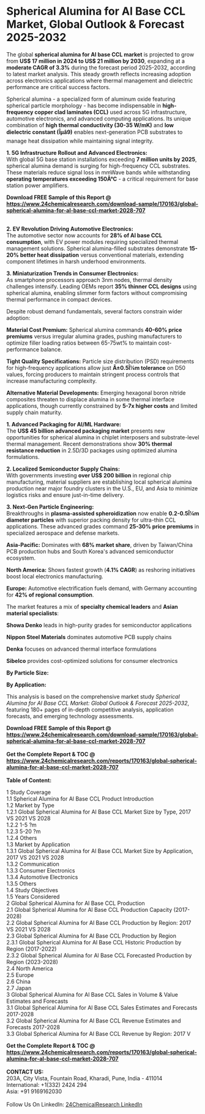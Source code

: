 <h1>Spherical Alumina for Al Base CCL Market, Global Outlook &amp; Forecast 2025-2032</h1><p>The global <strong>spherical alumina for Al base CCL market</strong> is projected to grow from <strong>US$ 17 million in 2024 to US$ 21 million by 2030</strong>, expanding at a <strong>moderate CAGR of 3.3%</strong> during the forecast period 2025-2032, according to latest market analysis. This steady growth reflects increasing adoption across electronics applications where thermal management and dielectric performance are critical success factors.</p><p>Spherical alumina - a specialized form of aluminum oxide featuring spherical particle morphology - has become indispensable in <strong>high-frequency copper clad laminates (CCL)</strong> used across 5G infrastructure, automotive electronics, and advanced computing applications. Its unique combination of <strong>high thermal conductivity (30-35 W/mK)</strong> and <strong>low dielectric constant (Îµâ9)</strong> enables next-generation PCB substrates to manage heat dissipation while maintaining signal integrity.</p><p><strong>1. 5G Infrastructure Rollout and Advanced Electronics:</strong><br>
With global 5G base station installations exceeding <strong>7 million units by 2025</strong>, spherical alumina demand is surging for high-frequency CCL substrates. These materials reduce signal loss in mmWave bands while withstanding <strong>operating temperatures exceeding 150Â°C</strong> - a critical requirement for base station power amplifiers.</p><div><b>Download FREE Sample of this Report @ 
            <a href="https://www.24chemicalresearch.com/download-sample/170163/global-spherical-alumina-for-al-base-ccl-market-2028-707">
            https://www.24chemicalresearch.com/download-sample/170163/global-spherical-alumina-for-al-base-ccl-market-2028-707</a></b></div><br><p><strong>2. EV Revolution Driving Automotive Electronics:</strong><br>
The automotive sector now accounts for <strong>28% of Al base CCL consumption</strong>, with EV power modules requiring specialized thermal management solutions. Spherical alumina-filled substrates demonstrate <strong>15-20% better heat dissipation</strong> versus conventional materials, extending component lifetimes in harsh underhood environments.</p><p><strong>3. Miniaturization Trends in Consumer Electronics:</strong><br>
As smartphone processors approach 3nm nodes, thermal density challenges intensify. Leading OEMs report <strong>35% thinner CCL designs</strong> using spherical alumina, enabling slimmer form factors without compromising thermal performance in compact devices.</p><p>Despite robust demand fundamentals, several factors constrain wider adoption:</p><p><strong>Material Cost Premium:</strong> Spherical alumina commands <strong>40-60% price premiums</strong> versus irregular alumina grades, pushing manufacturers to optimize filler loading ratios between 65-75wt% to maintain cost-performance balance.</p><p><strong>Tight Quality Specifications:</strong> Particle size distribution (PSD) requirements for high-frequency applications allow just <strong>Â±0.5Î¼m tolerance</strong> on D50 values, forcing producers to maintain stringent process controls that increase manufacturing complexity.</p><p><strong>Alternative Material Developments:</strong> Emerging hexagonal boron nitride composites threaten to displace alumina in some thermal interface applications, though currently constrained by <strong>5-7x higher costs</strong> and limited supply chain maturity.</p><p><strong>1. Advanced Packaging for AI/ML Hardware:</strong><br>
The <strong>US$ 45 billion advanced packaging market</strong> presents new opportunities for spherical alumina in chiplet interposers and substrate-level thermal management. Recent demonstrations show <strong>30% thermal resistance reduction</strong> in 2.5D/3D packages using optimized alumina formulations.</p><p><strong>2. Localized Semiconductor Supply Chains:</strong><br>
With governments investing <strong>over US$ 200 billion</strong> in regional chip manufacturing, material suppliers are establishing local spherical alumina production near major foundry clusters in the U.S., EU, and Asia to minimize logistics risks and ensure just-in-time delivery.</p><p><strong>3. Next-Gen Particle Engineering:</strong><br>
Breakthroughs in <strong>plasma-assisted spheroidization</strong> now enable <strong>0.2-0.5Î¼m diameter particles</strong> with superior packing density for ultra-thin CCL applications. These advanced grades command <strong>25-30% price premiums</strong> in specialized aerospace and defense markets.</p><p><strong>Asia-Pacific:</strong> Dominates with <strong>68% market share</strong>, driven by Taiwan/China PCB production hubs and South Korea's advanced semiconductor ecosystem.</p><p><strong>North America:</strong> Shows fastest growth (<strong>4.1% CAGR</strong>) as reshoring initiatives boost local electronics manufacturing.</p><p><strong>Europe:</strong> Automotive electrification fuels demand, with Germany accounting for <strong>42% of regional consumption</strong>.</p><p>The market features a mix of <strong>specialty chemical leaders</strong> and <strong>Asian material specialists</strong>:</p><p><strong>Showa Denko</strong> leads in high-purity grades for semiconductor applications</p><p><strong>Nippon Steel Materials</strong> dominates automotive PCB supply chains</p><p><strong>Denka</strong> focuses on advanced thermal interface formulations</p><p><strong>Sibelco</strong> provides cost-optimized solutions for consumer electronics</p><p><strong>By Particle Size:</strong></p><p><strong>By Application:</strong></p><p>This analysis is based on the comprehensive market study <em>Spherical Alumina for Al Base CCL Market: Global Outlook &amp; Forecast 2025-2032</em>, featuring 180+ pages of in-depth competitive analysis, application forecasts, and emerging technology assessments.</p><div><b>Download FREE Sample of this Report @ 
            <a href="https://www.24chemicalresearch.com/download-sample/170163/global-spherical-alumina-for-al-base-ccl-market-2028-707">
            https://www.24chemicalresearch.com/download-sample/170163/global-spherical-alumina-for-al-base-ccl-market-2028-707</a></b></div><br><div><b>Get the Complete Report & TOC @ 
            <a href="https://www.24chemicalresearch.com/reports/170163/global-spherical-alumina-for-al-base-ccl-market-2028-707">
            https://www.24chemicalresearch.com/reports/170163/global-spherical-alumina-for-al-base-ccl-market-2028-707</a></b></div><br>
            <b>Table of Content:</b><p>1 Study Coverage<br />
    1.1 Spherical Alumina for Al Base CCL Product Introduction<br />
    1.2 Market by Type<br />
        1.2.1 Global Spherical Alumina for Al Base CCL Market Size by Type, 2017 VS 2021 VS 2028<br />
        1.2.2 1-5 ?m<br />
        1.2.3 5-20 ?m<br />
        1.2.4 Others<br />
    1.3 Market by Application<br />
        1.3.1 Global Spherical Alumina for Al Base CCL Market Size by Application, 2017 VS 2021 VS 2028<br />
        1.3.2 Communication<br />
        1.3.3 Consumer Electronics<br />
        1.3.4 Automotive Electronics<br />
        1.3.5 Others<br />
    1.4 Study Objectives<br />
    1.5 Years Considered<br />
2 Global Spherical Alumina for Al Base CCL Production<br />
    2.1 Global Spherical Alumina for Al Base CCL Production Capacity (2017-2028)<br />
    2.2 Global Spherical Alumina for Al Base CCL Production by Region: 2017 VS 2021 VS 2028<br />
    2.3 Global Spherical Alumina for Al Base CCL Production by Region<br />
        2.3.1 Global Spherical Alumina for Al Base CCL Historic Production by Region (2017-2022)<br />
        2.3.2 Global Spherical Alumina for Al Base CCL Forecasted Production by Region (2023-2028)<br />
    2.4 North America<br />
    2.5 Europe<br />
    2.6 China<br />
    2.7 Japan<br />
3 Global Spherical Alumina for Al Base CCL Sales in Volume & Value Estimates and Forecasts<br />
    3.1 Global Spherical Alumina for Al Base CCL Sales Estimates and Forecasts 2017-2028<br />
    3.2 Global Spherical Alumina for Al Base CCL Revenue Estimates and Forecasts 2017-2028<br />
    3.3 Global Spherical Alumina for Al Base CCL Revenue by Region: 2017 V</p><div><b>Get the Complete Report & TOC @ 
            <a href="https://www.24chemicalresearch.com/reports/170163/global-spherical-alumina-for-al-base-ccl-market-2028-707">
            https://www.24chemicalresearch.com/reports/170163/global-spherical-alumina-for-al-base-ccl-market-2028-707</a></b></div><br><b>CONTACT US:</b><br>
            203A, City Vista, Fountain Road, Kharadi, Pune, India - 411014<br>
            International: +1(332) 2424 294<br>
            Asia: +91 9169162030 <br><br>
            Follow Us On LinkedIn: <a href="https://www.linkedin.com/company/24chemicalresearch/">24ChemicalResearch LinkedIn</a>